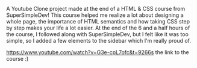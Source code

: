 A Youtube Clone project made at the end of a HTML & CSS course from SuperSimpleDev! This course helped me realize a lot about designing a whole page, the importance of HTML semantics and how taking CSS step by step makes your life a lot easier. At the end of the 6 and a half hours of the course, I followed along with SuperSimpleDev, but I felt like it was too simple, so I added a few elements to the sidebar which I'm really proud of.

https://www.youtube.com/watch?v=G3e-cpL7ofc&t=9266s the link to the course :)
